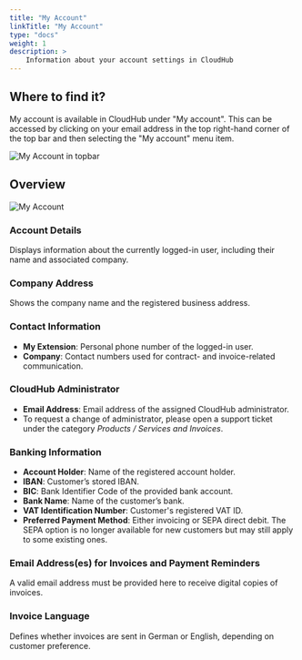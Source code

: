 ```yaml
---
title: "My Account"
linkTitle: "My Account"
type: "docs"
weight: 1
description: >
    Information about your account settings in CloudHub
---
```


## Where to find it?

My account is available in CloudHub under "My account". This can be accessed by clicking on your email address in the top right-hand corner of the top bar and then selecting the "My account" menu item.

![My Account in topbar](../img/my-account-topbar.png)

## Overview

![My Account](../img/my-account-overview.png)

### Account Details

Displays information about the currently logged-in user, including their name and associated company.

### Company Address

Shows the company name and the registered business address.

### Contact Information

- **My Extension**: Personal phone number of the logged-in user.
- **Company**: Contact numbers used for contract- and invoice-related communication.

### CloudHub Administrator

- **Email Address**: Email address of the assigned CloudHub administrator.
- To request a change of administrator, please open a support ticket under the category *Products / Services and Invoices*.

### Banking Information

- **Account Holder**: Name of the registered account holder.
- **IBAN**: Customer’s stored IBAN.
- **BIC**: Bank Identifier Code of the provided bank account.
- **Bank Name**: Name of the customer’s bank.
- **VAT Identification Number**: Customer's registered VAT ID.
- **Preferred Payment Method**: Either invoicing or SEPA direct debit. The SEPA option is no longer available for new customers but may still apply to some existing ones.

### Email Address(es) for Invoices and Payment Reminders

A valid email address must be provided here to receive digital copies of invoices.

### Invoice Language

Defines whether invoices are sent in German or English, depending on customer preference.
